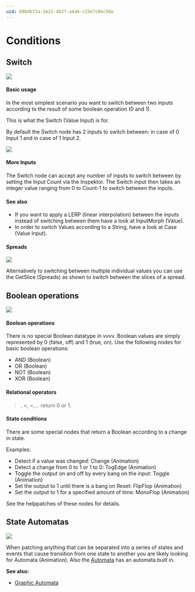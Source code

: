 ```yaml
---
uid: 69bdb72a-3e21-4b27-a4a6-c15e7c0ec56e
---
```


# Conditions

## Switch

![](~/img/Conditions-SwitchSimple.png "")  


#### Basic usage
In the most simplest scenario you want to switch between two inputs according to the result of some boolean operation (0 and 1).  

This is what the <span class="node"> Switch (Value Input)</span> is for.  

By default the Switch node has 2 inputs to switch between: in case of 0 <span class="pin">Input 1</span> and in case of 1 <span class="pin">Input 2</span>.  


![](~/img/Conditions-SwitchAdvanced.png "")   

#### More Inputs

The Switch node can accept any number of inputs to switch between by setting the <span class="pin">Input Count</span> via the Inspektor. The <span class="pin">Switch</span> input then takes an integer value ranging from 0 to Count-1 to switch between the inputs.  

#### See also
* If you want to apply a LERP (linear interpolation) between the inputs instead of switching between them have a look at <span class="node"> InputMorph (Value)</span>.  
* In order to switch Values according to a String, have a look at <span class="node"> Case (Value Input)</span>.  



#### Spreads

![](~/img/Conditions-Spreads.png "")   

Alternatively to switching between multiple individual values you can use the <span class="node">GetSlice (Spreads)</span> as shown to switch between the slices of a spread.  




## Boolean operations

![](~/img/Conditions-Booleans.png "")   


#### Boolean operations
There is no special Boolean datatype in vvvv. Boolean values are simply represented by 0 (false, off) and 1 (true, on). Use the following nodes for basic boolean operations:   
* <span class="node">AND (Boolean)</span>  
* <span class="node">OR (Boolean)</span>  
* <span class="node">NOT (Boolean)</span>  
* <span class="node">XOR (Boolean)</span>  

#### Relational operators
>, <, =,... return 0 or 1.  

#### State conditions
There are some special nodes that return a Boolean according to a change in state.   

Examples:  
* Detect if a value was changed: <span class="node">Change (Animation)</span>  
* Detect a change from 0 to 1 or 1 to 0: <span class="node">TogEdge (Animation)</span>  
* Toggle the output on and off by every bang on the input: <span class="node">Toggle (Animation)</span>  
* Set the output to 1 until there is a bang on Reset: <span class="node">FlipFlop (Animation)</span>  
* Set the output to 1 for a specified amount of time: <span class="node">MonoFlop (Animation)</span>  

See the helppatches of these nodes for details.  




## State Automatas

![](~/img/patching-automata.png "")  


When patching anything that can be separated into a series of states and events that cause transition from one state to another you are likely looking for <span class="node">Automata (Animation)</span>. Also the [Automata](xref:76f3717c-5da9-4a2a-9d53-4c5b982291a6#automata) has an automata built in.  

**See also:**  
* [Graphic Automata](xref:250959b9-c2b3-420e-ad36-0b7c6b784fb6)  






